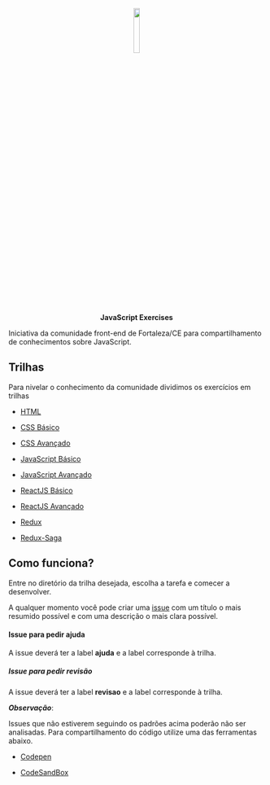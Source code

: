 <p align="center">
  <img  width="15%" src="https://upload.wikimedia.org/wikipedia/commons/thumb/9/99/Unofficial_JavaScript_logo_2.svg/512px-Unofficial_JavaScript_logo_2.svg.png" />
</p>
<p align="center">
  <strong>JavaScript Exercises</strong>
</p>

Iniciativa da comunidade front-end de Fortaleza/CE para compartilhamento de conhecimentos sobre JavaScript.

## Trilhas

Para nivelar o conhecimento da comunidade dividimos os exercícios em trilhas

- [HTML](/html)

- [CSS Básico](/css-basico)

- [CSS Avançado](/css-avancado)

- [JavaScript Básico](/javascript-basico)

- [JavaScript Avançado](/javascript-avancado)

- [ReactJS Básico](/reactjs-basico)

- [ReactJS Avançado](/reactjs-avancado)

- [Redux](/redux)

- [Redux-Saga](/redux-com-saga)

## Como funciona?

Entre no diretório da trilha desejada, escolha a tarefa e comecer a desenvolver.

A qualquer momento você pode criar uma [issue](https://github.com/cicerohen/react-redux-saga-training/issues) com um título o mais resumido possível e com uma descrição o mais clara possível.

#### Issue para pedir ajuda

A issue deverá ter a label **ajuda** e a label corresponde à trilha.

##### Issue para pedir revisão

A issue deverá ter a label **revisao** e a label corresponde à trilha.


**_Observação_**:

Issues que não estiverem seguindo os padrões acima poderão não ser analisadas.
Para compartilhamento do código utilize uma das ferramentas abaixo.

- [Codepen](https://codepen.io/)

- [CodeSandBox](https://codesandbox.io)
